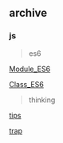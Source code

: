 ## archive


### js


> es6

[Module_ES6](https://github.com/lx6927/archive/blob/master/js/basics/Module_ES6.md)

[Class_ES6](https://github.com/lx6927/archive/blob/master/js/basics/Class_ES6.md)


> thinking

[tips](https://github.com/lx6927/archive/blob/master/js/thinking/tips.md)

[trap](https://github.com/lx6927/archive/blob/master/js/thinking/trap.md)
